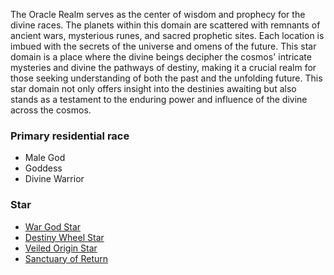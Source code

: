 The Oracle Realm serves as the center of wisdom and prophecy for the divine races. The planets within this domain are scattered with remnants of ancient wars, mysterious runes, and sacred prophetic sites. Each location is imbued with the secrets of the universe and omens of the future. This star domain is a place where the divine beings decipher the cosmos' intricate mysteries and divine the pathways of destiny, making it a crucial realm for those seeking understanding of both the past and the unfolding future. This star domain not only offers insight into the destinies awaiting but also stands as a testament to the enduring power and influence of the divine across the cosmos.

### Primary residential race
- Male God
- Goddess
- Divine Warrior

### Star
- [War God Star](WarGodStar.md)
- [Destiny Wheel Star](DestinyWheelStar.md)
- [Veiled Origin Star](VeiledOriginStar.md)
- [Sanctuary of Return](SanctuaryofReturn.md)

